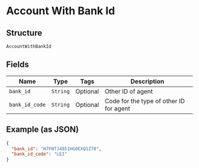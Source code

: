 
# Account With Bank Id

## Structure

`AccountWithBankId`

## Fields

| Name | Type | Tags | Description |
|  --- | --- | --- | --- |
| `bank_id` | `String` | Optional | Other ID of agent |
| `bank_id_code` | `String` | Optional | Code for the type of other ID for agent |

## Example (as JSON)

```json
{
  "bank_id": "H7FNTJ4851HG0EXQ1Z70",
  "bank_id_code": "LEI"
}
```


